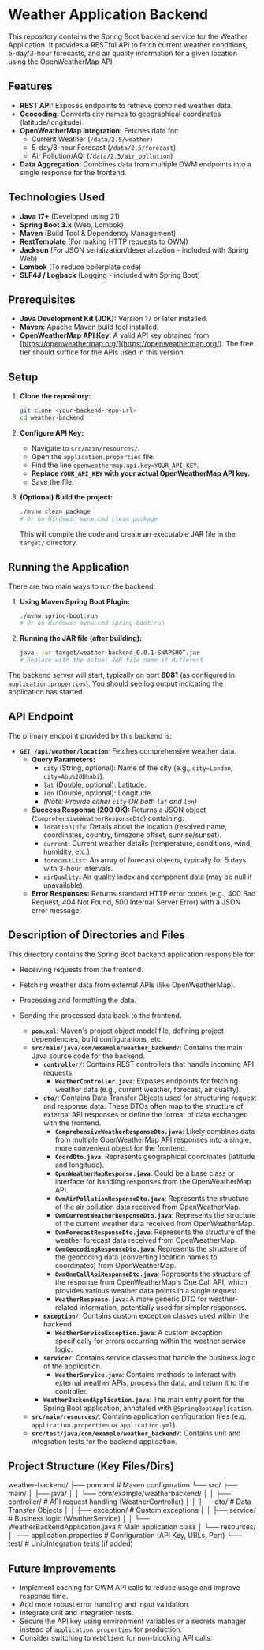 

# Weather Application Backend

This repository contains the Spring Boot backend service for the Weather Application. It provides a RESTful API to fetch current weather conditions, 5-day/3-hour forecasts, and air quality information for a given location using the OpenWeatherMap API.

## Features

*   **REST API:** Exposes endpoints to retrieve combined weather data.
*   **Geocoding:** Converts city names to geographical coordinates (latitude/longitude).
*   **OpenWeatherMap Integration:** Fetches data for:
    *   Current Weather (`/data/2.5/weather`)
    *   5-day/3-hour Forecast (`/data/2.5/forecast`)
    *   Air Pollution/AQI (`/data/2.5/air_pollution`)
*   **Data Aggregation:** Combines data from multiple OWM endpoints into a single response for the frontend.

## Technologies Used

*   **Java 17+** (Developed using 21)
*   **Spring Boot 3.x** (Web, Lombok)
*   **Maven** (Build Tool & Dependency Management)
*   **RestTemplate** (For making HTTP requests to OWM)
*   **Jackson** (For JSON serialization/deserialization - included with Spring Web)
*   **Lombok** (To reduce boilerplate code)
*   **SLF4J / Logback** (Logging - included with Spring Boot)

## Prerequisites

*   **Java Development Kit (JDK):** Version 17 or later installed.
*   **Maven:** Apache Maven build tool installed.
*   **OpenWeatherMap API Key:** A valid API key obtained from [https://openweathermap.org/](https://openweathermap.org/). The free tier should suffice for the APIs used in this version.

## Setup

1.  **Clone the repository:**
    ```bash
    git clone <your-backend-repo-url>
    cd weather-backend
    ```

2.  **Configure API Key:**
    *   Navigate to `src/main/resources/`.
    *   Open the `application.properties` file.
    *   Find the line `openweathermap.api.key=YOUR_API_KEY`.
    *   **Replace `YOUR_API_KEY` with your actual OpenWeatherMap API key.**
    *   Save the file.

3.  **(Optional) Build the project:**
    ```bash
    ./mvnw clean package
    # Or on Windows: mvnw.cmd clean package
    ```
    This will compile the code and create an executable JAR file in the `target/` directory.

## Running the Application

There are two main ways to run the backend:

1.  **Using Maven Spring Boot Plugin:**
    ```bash
    ./mvnw spring-boot:run
    # Or on Windows: mvnw.cmd spring-boot:run
    ```

2.  **Running the JAR file (after building):**
    ```bash
    java -jar target/weather-backend-0.0.1-SNAPSHOT.jar
    # Replace with the actual JAR file name if different
    ```

The backend server will start, typically on port **8081** (as configured in `application.properties`). You should see log output indicating the application has started.

## API Endpoint

The primary endpoint provided by this backend is:

*   **`GET /api/weather/location`**: Fetches comprehensive weather data.
    *   **Query Parameters:**
        *   `city` (String, optional): Name of the city (e.g., `city=London`, `city=Abu%20Dhabi`).
        *   `lat` (Double, optional): Latitude.
        *   `lon` (Double, optional): Longitude.
        *   *(Note: Provide either `city` OR both `lat` and `lon`)*
    *   **Success Response (200 OK):** Returns a JSON object (`ComprehensiveWeatherResponseDto`) containing:
        *   `locationInfo`: Details about the location (resolved name, coordinates, country, timezone offset, sunrise/sunset).
        *   `current`: Current weather details (temperature, conditions, wind, humidity, etc.).
        *   `forecastList`: An array of forecast objects, typically for 5 days with 3-hour intervals.
        *   `airQuality`: Air quality index and component data (may be null if unavailable).
    *   **Error Responses:** Returns standard HTTP error codes (e.g., 400 Bad Request, 404 Not Found, 500 Internal Server Error) with a JSON error message.
    


## Description of Directories and Files

This directory contains the Spring Boot backend application responsible for:

* Receiving requests from the frontend.
* Fetching weather data from external APIs (like OpenWeatherMap).
* Processing and formatting the data.
* Sending the processed data back to the frontend.

    * **`pom.xml`**: Maven's project object model file, defining project dependencies, build configurations, etc.
    * **`src/main/java/com/example/weather_backend/`**: Contains the main Java source code for the backend.
        * **`controller/`**: Contains REST controllers that handle incoming API requests.
            * **`WeatherController.java`**: Exposes endpoints for fetching weather data (e.g., current weather, forecast, air quality).
        * **`dto/`**: Contains Data Transfer Objects used for structuring request and response data. These DTOs often map to the structure of external API responses or define the format of data exchanged with the frontend.
            * **`ComprehensiveWeatherResponseDto.java`**: Likely combines data from multiple OpenWeatherMap API responses into a single, more convenient object for the frontend.
            * **`CoordDto.java`**: Represents geographical coordinates (latitude and longitude).
            * **`OpenWeatherMapResponse.java`**: Could be a base class or interface for handling responses from the OpenWeatherMap API.
            * **`OwmAirPollutionResponseDto.java`**: Represents the structure of the air pollution data received from OpenWeatherMap.
            * **`OwmCurrentWeatherResponseDto.java`**: Represents the structure of the current weather data received from OpenWeatherMap.
            * **`OwmForecastResponseDto.java`**: Represents the structure of the weather forecast data received from OpenWeatherMap.
            * **`OwmGeocodingResponseDto.java`**: Represents the structure of the geocoding data (converting location names to coordinates) from OpenWeatherMap.
            * **`OwmOneCallApiResponseDto.java`**: Represents the structure of the response from OpenWeatherMap's One Call API, which provides various weather data points in a single request.
            * **`WeatherResponse.java`**: A more generic DTO for weather-related information, potentially used for simpler responses.
        * **`exception/`**: Contains custom exception classes used within the backend.
            * **`WeatherServiceException.java`**: A custom exception specifically for errors occurring within the weather service logic.
        * **`service/`**: Contains service classes that handle the business logic of the application.
            * **`WeatherService.java`**: Contains methods to interact with external weather APIs, process the data, and return it to the controller.
        * **`WeatherBackendApplication.java`**: The main entry point for the Spring Boot application, annotated with `@SpringBootApplication`.
    * **`src/main/resources/`**: Contains application configuration files (e.g., `application.properties` or `application.yml`).
    * **`src/test/java/com/example/weather_backend/`**: Contains unit and integration tests for the backend application.

## Project Structure (Key Files/Dirs)

weather-backend/
├── pom.xml # Maven configuration
└── src/
├── main/
│ ├── java/
│ │ └── com/example/weatherbackend/
│ │ ├── controller/ # API request handling (WeatherController)
│ │ ├── dto/ # Data Transfer Objects
│ │ ├── exception/ # Custom exceptions
│ │ ├── service/ # Business logic (WeatherService)
│ │ └── WeatherBackendApplication.java # Main application class
│ └── resources/
│ └── application.properties # Configuration (API Key, URLs, Port)
└── test/ # Unit/Integration tests (if added)

## Future Improvements

*   Implement caching for OWM API calls to reduce usage and improve response time.
*   Add more robust error handling and input validation.
*   Integrate unit and integration tests.
*   Secure the API key using environment variables or a secrets manager instead of `application.properties` for production.
*   Consider switching to `WebClient` for non-blocking API calls.